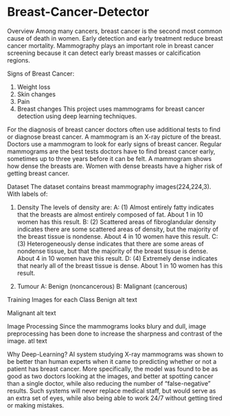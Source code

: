 # Breast-Cancer-Detector
Overview
Among many cancers, breast cancer is the second most common cause of death in women. Early detection and early treatment reduce breast cancer mortality. Mammography plays an important role in breast cancer screening because it can detect early breast masses or calcification regions.

Signs of Breast Cancer:
1. Weight loss
2. Skin changes
3. Pain
4. Breast changes
This project uses mammograms for breast cancer detection using deep learning techniques.

For the diagnosis of breast cancer doctors often use additional tests to find or diagnose breast cancer. A mammogram is an X-ray picture of the breast. Doctors use a mammogram to look for early signs of breast cancer. Regular mammograms are the best tests doctors have to find breast cancer early, sometimes up to three years before it can be felt. A mammogram shows how dense the breasts are. Women with dense breasts have a higher risk of getting breast cancer.

Dataset
The dataset contains breast mammography images(224,224,3). With labels of:

1. Density
The levels of density are: A: (1) Almost entirely fatty indicates that the breasts are almost entirely composed of fat. About 1 in 10 women has this result. B: (2) Scattered areas of fibroglandular density indicates there are some scattered areas of density, but the majority of the breast tissue is nondense. About 4 in 10 women have this result. C: (3) Heterogeneously dense indicates that there are some areas of nondense tissue, but that the majority of the breast tissue is dense. About 4 in 10 women have this result. D: (4) Extremely dense indicates that nearly all of the breast tissue is dense. About 1 in 10 women has this result.

2. Tumour
A: Benign (noncancerous) B: Malignant (cancerous)

Training Images for each Class
Benign
alt text

Malignant
alt text

Image Processing
Since the mammograms looks blury and dull, image preprocessing has been done to increase the sharpness and contrast of the image. atl text

Why Deep-Learning?
AI system studying X-ray mammograms was shown to be better than human experts when it came to predicting whether or not a patient has breast cancer. More specifically, the model was found to be as good as two doctors looking at the images, and better at spotting cancer than a single doctor, while also reducing the number of “false-negative” results. Such systems will never replace medical staff, but would serve as an extra set of eyes, while also being able to work 24/7 without getting tired or making mistakes.
